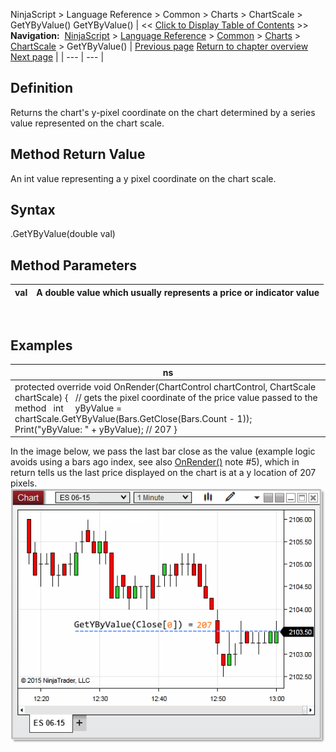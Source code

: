 ﻿
NinjaScript > Language Reference > Common > Charts > ChartScale > GetYByValue()
GetYByValue()
| << [Click to Display Table of Contents](getybyvalue.md) >> **Navigation:**     [NinjaScript](ninjascript-1.md) > [Language Reference](language_reference_wip-1.md) > [Common](common-1.md) > [Charts](chart-1.md) > [ChartScale](chartscale-1.md) > GetYByValue() | [Previous page](getvaluebyywpf-1.md) [Return to chapter overview](chartscale-1.md) [Next page](getybyvaluewpf-1.md) |
| --- | --- |
## Definition
Returns the chart's y-pixel coordinate on the chart determined by a series value represented on the chart scale.
 
## Method Return Value
An int value representing a y pixel coordinate on the chart scale.
## 
## Syntax
<chartScale>.GetYByValue(double val)
## 
## Method Parameters
| val | A double value which usually represents a price or indicator value |
| --- | --- |

 
## 
## Examples
| ns |
| --- |
| protected override void OnRender(ChartControl chartControl, ChartScale chartScale) {    // gets the pixel coordinate of the price value passed to the method    int     yByValue = chartScale.GetYByValue(Bars.GetClose(Bars.Count - 1));      Print("yByValue: " + yByValue); // 207 } |

 In the image below, we pass the last bar close as the value (example logic avoids using a bars ago index, see also [OnRender()](onrender-1.md) note #5), which in return tells us the last price displayed on the chart is at a y location of 207 pixels.
 
![getybyvalue](getybyvalue.png)

